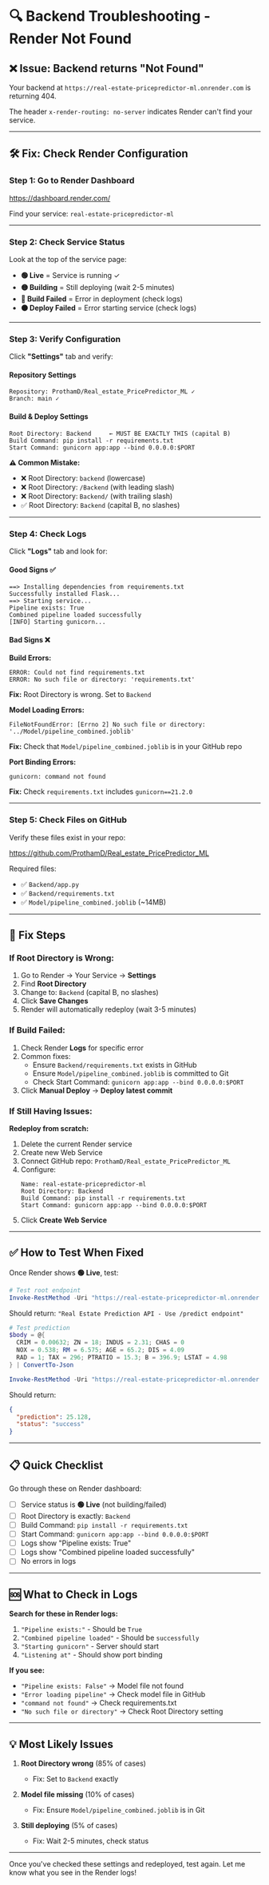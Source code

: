 # 🔍 Backend Troubleshooting - Render Not Found

## ❌ Issue: Backend returns "Not Found"

Your backend at `https://real-estate-pricepredictor-ml.onrender.com` is returning 404.

The header `x-render-routing: no-server` indicates Render can't find your service.

---

## 🛠️ Fix: Check Render Configuration

### Step 1: Go to Render Dashboard

https://dashboard.render.com/

Find your service: `real-estate-pricepredictor-ml`

---

### Step 2: Check Service Status

Look at the top of the service page:

- **🟢 Live** = Service is running ✓
- **🟡 Building** = Still deploying (wait 2-5 minutes)
- **🔴 Build Failed** = Error in deployment (check logs)
- **⚫ Deploy Failed** = Error starting service (check logs)

---

### Step 3: Verify Configuration

Click **"Settings"** tab and verify:

#### Repository Settings
```
Repository: ProthamD/Real_estate_PricePredictor_ML ✓
Branch: main ✓
```

#### Build & Deploy Settings
```
Root Directory: Backend     ← MUST BE EXACTLY THIS (capital B)
Build Command: pip install -r requirements.txt
Start Command: gunicorn app:app --bind 0.0.0.0:$PORT
```

**⚠️ Common Mistake:**
- ❌ Root Directory: `backend` (lowercase)
- ❌ Root Directory: `/Backend` (with leading slash)
- ❌ Root Directory: `Backend/` (with trailing slash)
- ✅ Root Directory: `Backend` (capital B, no slashes)

---

### Step 4: Check Logs

Click **"Logs"** tab and look for:

#### Good Signs ✅
```
==> Installing dependencies from requirements.txt
Successfully installed Flask...
==> Starting service...
Pipeline exists: True
Combined pipeline loaded successfully
[INFO] Starting gunicorn...
```

#### Bad Signs ❌

**Build Errors:**
```
ERROR: Could not find requirements.txt
ERROR: No such file or directory: 'requirements.txt'
```
**Fix:** Root Directory is wrong. Set to `Backend`

**Model Loading Errors:**
```
FileNotFoundError: [Errno 2] No such file or directory: '../Model/pipeline_combined.joblib'
```
**Fix:** Check that `Model/pipeline_combined.joblib` is in your GitHub repo

**Port Binding Errors:**
```
gunicorn: command not found
```
**Fix:** Check `requirements.txt` includes `gunicorn==21.2.0`

---

### Step 5: Check Files on GitHub

Verify these files exist in your repo:

https://github.com/ProthamD/Real_estate_PricePredictor_ML

Required files:
- ✅ `Backend/app.py`
- ✅ `Backend/requirements.txt`
- ✅ `Model/pipeline_combined.joblib` (~14MB)

---

## 🔄 Fix Steps

### If Root Directory is Wrong:

1. Go to Render → Your Service → **Settings**
2. Find **Root Directory**
3. Change to: `Backend` (capital B, no slashes)
4. Click **Save Changes**
5. Render will automatically redeploy (wait 3-5 minutes)

### If Build Failed:

1. Check Render **Logs** for specific error
2. Common fixes:
   - Ensure `Backend/requirements.txt` exists in GitHub
   - Ensure `Model/pipeline_combined.joblib` is committed to Git
   - Check Start Command: `gunicorn app:app --bind 0.0.0.0:$PORT`
3. Click **Manual Deploy** → **Deploy latest commit**

### If Still Having Issues:

**Redeploy from scratch:**

1. Delete the current Render service
2. Create new Web Service
3. Connect GitHub repo: `ProthamD/Real_estate_PricePredictor_ML`
4. Configure:
   ```
   Name: real-estate-pricepredictor-ml
   Root Directory: Backend
   Build Command: pip install -r requirements.txt
   Start Command: gunicorn app:app --bind 0.0.0.0:$PORT
   ```
5. Click **Create Web Service**

---

## ✅ How to Test When Fixed

Once Render shows **🟢 Live**, test:

```powershell
# Test root endpoint
Invoke-RestMethod -Uri "https://real-estate-pricepredictor-ml.onrender.com/"
```

Should return: `"Real Estate Prediction API - Use /predict endpoint"`

```powershell
# Test prediction
$body = @{
  CRIM = 0.00632; ZN = 18; INDUS = 2.31; CHAS = 0
  NOX = 0.538; RM = 6.575; AGE = 65.2; DIS = 4.09
  RAD = 1; TAX = 296; PTRATIO = 15.3; B = 396.9; LSTAT = 4.98
} | ConvertTo-Json

Invoke-RestMethod -Uri "https://real-estate-pricepredictor-ml.onrender.com/predict" -Method Post -Body $body -ContentType "application/json"
```

Should return:
```json
{
  "prediction": 25.128,
  "status": "success"
}
```

---

## 📋 Quick Checklist

Go through these on Render dashboard:

- [ ] Service status is **🟢 Live** (not building/failed)
- [ ] Root Directory is exactly: `Backend`
- [ ] Build Command: `pip install -r requirements.txt`
- [ ] Start Command: `gunicorn app:app --bind 0.0.0.0:$PORT`
- [ ] Logs show "Pipeline exists: True"
- [ ] Logs show "Combined pipeline loaded successfully"
- [ ] No errors in logs

---

## 🆘 What to Check in Logs

**Search for these in Render logs:**

1. `"Pipeline exists:"` - Should be `True`
2. `"Combined pipeline loaded"` - Should be `successfully`
3. `"Starting gunicorn"` - Server should start
4. `"Listening at"` - Should show port binding

**If you see:**
- `"Pipeline exists: False"` → Model file not found
- `"Error loading pipeline"` → Check model file in GitHub
- `"command not found"` → Check requirements.txt
- `"No such file or directory"` → Check Root Directory setting

---

## 💡 Most Likely Issues

1. **Root Directory wrong** (85% of cases)
   - Fix: Set to `Backend` exactly
   
2. **Model file missing** (10% of cases)
   - Fix: Ensure `Model/pipeline_combined.joblib` is in Git
   
3. **Still deploying** (5% of cases)
   - Fix: Wait 2-5 minutes, check status

---

Once you've checked these settings and redeployed, test again. Let me know what you see in the Render logs!
